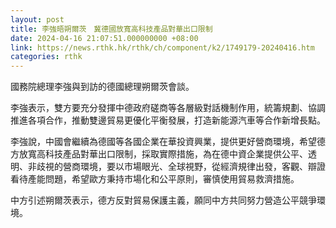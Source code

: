 ```yaml
---
layout: post
title: 李強晤朔爾茨　冀德國放寬高科技產品對華出口限制
date: 2024-04-16 21:07:51.000000000 +08:00
link: https://news.rthk.hk/rthk/ch/component/k2/1749179-20240416.htm
categories: rthk
---
```


國務院總理李強與到訪的德國總理朔爾茨會談。

李強表示，雙方要充分發揮中德政府磋商等各層級對話機制作用，統籌規劃、協調推進各項合作，推動雙邊貿易更優化平衡發展，打造新能源汽車等合作新增長點。

李強說，中國會繼續為德國等各國企業在華投資興業，提供更好營商環境，希望德方放寬高科技產品對華出口限制，採取實際措施，為在德中資企業提供公平、透明、非歧視的營商環境，要以市場眼光、全球視野，從經濟規律出發，客觀、辯證看待產能問題，希望歐方秉持市場化和公平原則，審慎使用貿易救濟措施。

中方引述朔爾茨表示，德方反對貿易保護主義，願同中方共同努力營造公平競爭環境。
